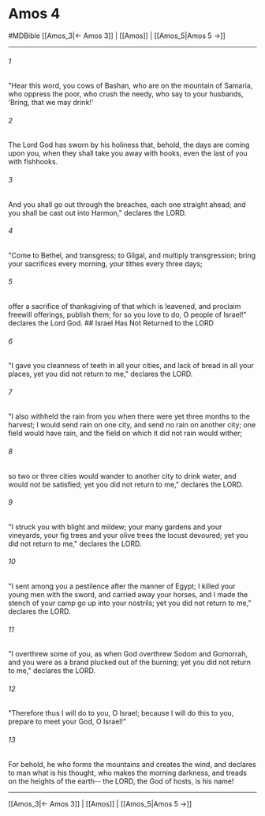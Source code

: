 # Amos 4
#MDBible
[[Amos_3|← Amos 3]] | [[Amos]] | [[Amos_5|Amos 5 →]]

***

###### 1 
"Hear this word, you cows of Bashan, who are on the mountain of Samaria, who oppress the poor, who crush the needy, who say to your husbands, 'Bring, that we may drink!' 

###### 2 
The Lord God has sworn by his holiness that, behold, the days are coming upon you, when they shall take you away with hooks, even the last of you with fishhooks. 

###### 3 
And you shall go out through the breaches, each one straight ahead; and you shall be cast out into Harmon," declares the LORD. 

###### 4 
"Come to Bethel, and transgress; to Gilgal, and multiply transgression; bring your sacrifices every morning, your tithes every three days; 

###### 5 
offer a sacrifice of thanksgiving of that which is leavened, and proclaim freewill offerings, publish them; for so you love to do, O people of Israel!" declares the Lord God. ## Israel Has Not Returned to the LORD 

###### 6 
"I gave you cleanness of teeth in all your cities, and lack of bread in all your places, yet you did not return to me," declares the LORD. 

###### 7 
"I also withheld the rain from you when there were yet three months to the harvest; I would send rain on one city, and send no rain on another city; one field would have rain, and the field on which it did not rain would wither; 

###### 8 
so two or three cities would wander to another city to drink water, and would not be satisfied; yet you did not return to me," declares the LORD. 

###### 9 
"I struck you with blight and mildew; your many gardens and your vineyards, your fig trees and your olive trees the locust devoured; yet you did not return to me," declares the LORD. 

###### 10 
"I sent among you a pestilence after the manner of Egypt; I killed your young men with the sword, and carried away your horses, and I made the stench of your camp go up into your nostrils; yet you did not return to me," declares the LORD. 

###### 11 
"I overthrew some of you, as when God overthrew Sodom and Gomorrah, and you were as a brand plucked out of the burning; yet you did not return to me," declares the LORD. 

###### 12 
"Therefore thus I will do to you, O Israel; because I will do this to you, prepare to meet your God, O Israel!" 

###### 13 
For behold, he who forms the mountains and creates the wind, and declares to man what is his thought, who makes the morning darkness, and treads on the heights of the earth-- the LORD, the God of hosts, is his name! 

***

[[Amos_3|← Amos 3]] | [[Amos]] | [[Amos_5|Amos 5 →]]
